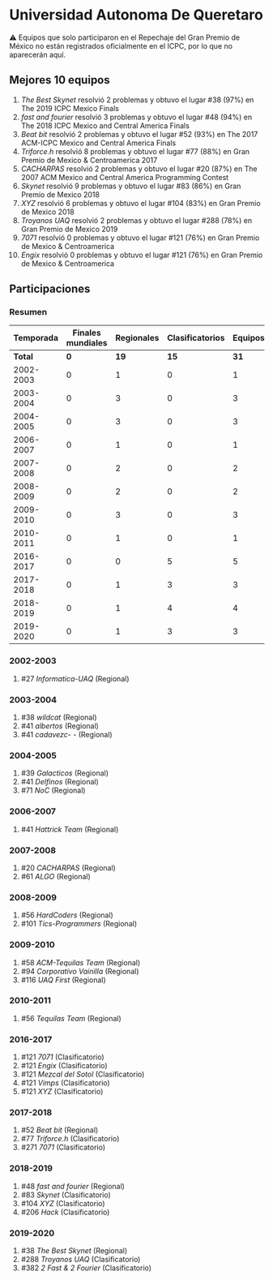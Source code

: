 # Universidad Autonoma De Queretaro

:warning: Equipos que solo participaron en el Repechaje del Gran Premio de México no están registrados oficialmente en el ICPC, por lo que no aparecerán aquí.

## Mejores 10 equipos

1. _The Best Skynet_ resolvió 2 problemas y obtuvo el lugar #38 (97%) en The 2019 ICPC Mexico Finals
1. _fast and fourier_ resolvió 3 problemas y obtuvo el lugar #48 (94%) en The 2018 ICPC Mexico and Central America Finals
1. _Beat bit_ resolvió 2 problemas y obtuvo el lugar #52 (93%) en The 2017 ACM-ICPC Mexico and Central America Finals
1. _Triforce.h_ resolvió 8 problemas y obtuvo el lugar #77 (88%) en Gran Premio de Mexico & Centroamerica 2017
1. _CACHARPAS_ resolvió 2 problemas y obtuvo el lugar #20 (87%) en The 2007 ACM Mexico and Central America Programming Contest
1. _Skynet_ resolvió 9 problemas y obtuvo el lugar #83 (86%) en Gran Premio de Mexico 2018
1. _XYZ_ resolvió 6 problemas y obtuvo el lugar #104 (83%) en Gran Premio de Mexico 2018
1. _Troyanos UAQ_ resolvió 2 problemas y obtuvo el lugar #288 (78%) en Gran Premio de Mexico 2019
1. _7071_ resolvió 0 problemas y obtuvo el lugar #121 (76%) en Gran Premio de Mexico & Centroamerica
1. _Engix_ resolvió 0 problemas y obtuvo el lugar #121 (76%) en Gran Premio de Mexico & Centroamerica

## Participaciones

### Resumen

| Temporada | Finales mundiales | Regionales | Clasificatorios | Equipos |
| --- | --- | --- | --- | --- |
| **Total** | **0** | **19** | **15** | **31** |
| 2002-2003 | 0 | 1 | 0 | 1 |
| 2003-2004 | 0 | 3 | 0 | 3 |
| 2004-2005 | 0 | 3 | 0 | 3 |
| 2006-2007 | 0 | 1 | 0 | 1 |
| 2007-2008 | 0 | 2 | 0 | 2 |
| 2008-2009 | 0 | 2 | 0 | 2 |
| 2009-2010 | 0 | 3 | 0 | 3 |
| 2010-2011 | 0 | 1 | 0 | 1 |
| 2016-2017 | 0 | 0 | 5 | 5 |
| 2017-2018 | 0 | 1 | 3 | 3 |
| 2018-2019 | 0 | 1 | 4 | 4 |
| 2019-2020 | 0 | 1 | 3 | 3 |

### 2002-2003

1. #27 _Informatica-UAQ_ (Regional)

### 2003-2004

1. #38 _wildcat_ (Regional)
1. #41 _albertos_ (Regional)
1. #41 _cadavezc- -_ (Regional)

### 2004-2005

1. #39 _Galacticos_ (Regional)
1. #41 _Delfinos_ (Regional)
1. #71 _NoC_ (Regional)

### 2006-2007

1. #41 _Hattrick Team_ (Regional)

### 2007-2008

1. #20 _CACHARPAS_ (Regional)
1. #61 _ALGO_ (Regional)

### 2008-2009

1. #56 _HardCoders_ (Regional)
1. #101 _Tics-Programmers_ (Regional)

### 2009-2010

1. #58 _ACM-Tequilas Team_ (Regional)
1. #94 _Corporativo Vainilla_ (Regional)
1. #116 _UAQ First_ (Regional)

### 2010-2011

1. #56 _Tequilas Team_ (Regional)

### 2016-2017

1. #121 _7071_ (Clasificatorio)
1. #121 _Engix_ (Clasificatorio)
1. #121 _Mezcal del Sotol_ (Clasificatorio)
1. #121 _Vimps_ (Clasificatorio)
1. #121 _XYZ_ (Clasificatorio)

### 2017-2018

1. #52 _Beat bit_ (Regional)
1. #77 _Triforce.h_ (Clasificatorio)
1. #271 _7071_ (Clasificatorio)

### 2018-2019

1. #48 _fast and fourier_ (Regional)
1. #83 _Skynet_ (Clasificatorio)
1. #104 _XYZ_ (Clasificatorio)
1. #206 _Hack_ (Clasificatorio)

### 2019-2020

1. #38 _The Best Skynet_ (Regional)
1. #288 _Troyanos UAQ_ (Clasificatorio)
1. #382 _2 Fast & 2 Fourier_ (Clasificatorio)



